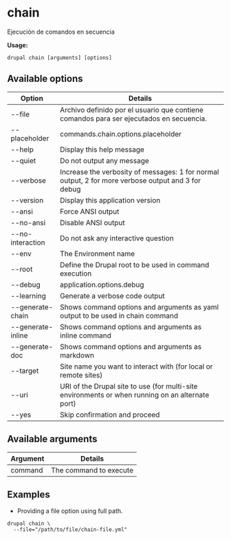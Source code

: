 # chain
Ejecución de comandos en secuencia

**Usage:**
```
drupal chain [arguments] [options]
```

## Available options
Option | Details
-------|-------------
--file | Archivo definido por el usuario que contiene comandos para ser ejecutados en secuencia.
--placeholder | commands.chain.options.placeholder
--help | Display this help message
--quiet | Do not output any message
--verbose | Increase the verbosity of messages: 1 for normal output, 2 for more verbose output and 3 for debug
--version | Display this application version
--ansi | Force ANSI output
--no-ansi | Disable ANSI output
--no-interaction | Do not ask any interactive question
--env | The Environment name
--root | Define the Drupal root to be used in command execution
--debug | application.options.debug
--learning | Generate a verbose code output
--generate-chain | Shows command options and arguments as yaml output to be used in chain command
--generate-inline | Shows command options and arguments as inline command
--generate-doc | Shows command options and arguments as markdown
--target | Site name you want to interact with (for local or remote sites)
--uri | URI of the Drupal site to use (for multi-site environments or when running on an alternate port)
--yes | Skip confirmation and proceed

## Available arguments
Argument | Details
---------|-------------
command | The command to execute

## Examples
* Providing a file option using full path.
```
drupal chain \
  --file="/path/to/file/chain-file.yml"
```
